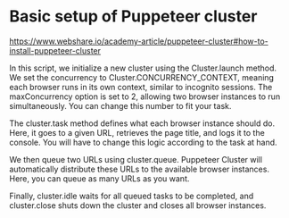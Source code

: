 
# Basic setup of Puppeteer cluster

https://www.webshare.io/academy-article/puppeteer-cluster#how-to-install-puppeteer-cluster

In this script, we initialize a new cluster using the Cluster.launch method. We set the concurrency to Cluster.CONCURRENCY_CONTEXT, meaning each browser runs in its own context, similar to incognito sessions. The maxConcurrency option is set to 2, allowing two browser instances to run simultaneously. You can change this number to fit your task.

The cluster.task method defines what each browser instance should do. Here, it goes to a given URL, retrieves the page title, and logs it to the console. You will have to change this logic according to the task at hand.

We then queue two URLs using cluster.queue. Puppeteer Cluster will automatically distribute these URLs to the available browser instances. Here, you can queue as many URLs as you want.

Finally, cluster.idle waits for all queued tasks to be completed, and cluster.close shuts down the cluster and closes all browser instances.